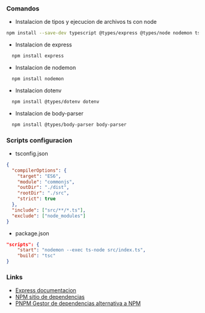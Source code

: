 ### Comandos

- Instalacion de tipos y ejecucion de archivos ts con node

```bash
npm install --save-dev typescript @types/express @types/node nodemon ts-node
```

- Instalacion de express

```bash
  npm install express
```

- Instalacion de nodemon

```bash
  npm install nodemon
```

- Instalacion dotenv

```bash
  npm install @types/dotenv dotenv
```

- Instalacion de body-parser

```bash
  npm install @types/body-parser body-parser
```

### Scripts configuracion

- tsconfig.json

```json
{
  "compilerOptions": {
    "target": "ES6",
    "module": "commonjs",
    "outDir": "./dist",
    "rootDir": "./src",
    "strict": true
  },
  "include": ["src/**/*.ts"],
  "exclude": ["node_modules"]
}
```

- package.json

```json
"scripts": {
	"start": "nodemon --exec ts-node src/index.ts",
	"build": "tsc"
}
```

### Links

- [Express documentacion](https://expressjs.com/es/)
- [NPM sitio de dependencias](https://www.npmjs.com/)
- [PNPM Gestor de dependencias alternativa a NPM](https://pnpm.io/es/)
